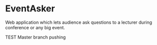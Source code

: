# EventAsker
Web application which lets audience ask questions to a lecturer during conference or any big event.

TEST Master branch pushing